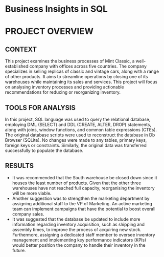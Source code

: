 # Business Insights in SQL

# PROJECT OVERVIEW


## CONTEXT


This project examines the business processes of Mint Classic, a well-established company with offices across five countries. The company specializes in selling replicas of classic and vintage cars, along with a range of other products. It aims to streamline operations by closing one of its warehouses while maintaining its sales and services. This project will focus on analysing inventory processes and providing actionable recommendations for reducing or reorganizing inventory.

## TOOLS FOR ANALYSIS

In this project, SQL language was used to query the relational database, employing DML (SELECT) and DDL (CREATE, ALTER, DROP) statements, along with joins, window functions, and common table expressions (CTEs).
The original database scripts were used to reconstruct the database in Db Browser (SQLite).  No changes were made to any tables, primary keys, foreign keys or constraints. Similarly, the original data was transferred successfully to populate the database.


## RESULTS
- It was recommended that the South warehouse be closed down since it houses the least number of products.  Given that the other three warehouses have not reached full capacity, reorganising the inventory will be more viable.
- Another suggestion was to strengthen the marketing department by assigning additional staff to the VP of Marketing. An active marketing team can implement campaigns that have the potential to boost overall company sales.
- It was suggested that the database be updated to include more information regarding inventory acquisition, such as shipping and assembly times, to improve the process of acquiring new stock. Furthermore, assigning a dedicated staff member to oversee inventory management and implementing key performance indicators (KPIs) would better position the company to handle their inventory in the future.







